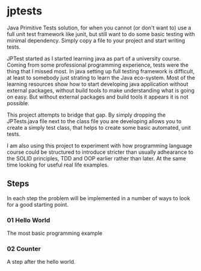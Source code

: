 # jptests
Java Primitive Tests solution, for when you cannot (or don't want to) use a full unit test framework like junit, but still want to do some basic testing with minimal dependency. Simply copy a file to your project and start writing tests. 

JPTest started as I started learning java as part of a university course. Coming from some professional programming experience, tests were the thing that I missed most. 
In java setting up full testing framework is difficult, at least to somebody just strating to learn the Java eco-system. Most of the learning resources show how to start 
developing java application without external packages, without build tools to make understanding what is going on easy. But without external packages and build tools 
it appears it is not possible. 

This project attempts to bridge that gap. By simply dropping the JPTests.java file next to the class file you are developing allows you to create a simply test class, that helps to create some basic automated, unit tests. 

I am also using this project to experiment with how programming language course could be structured to introduce stricter than usually adhearance to the SOLID principles, TDD and OOP earlier rather than later. At the same time looking for useful real life examples. 

## Steps

In each step the problem will be implemented in a number of ways to look for a good starting point. 

### 01 Hello World
The most basic programming example

### 02 Counter
A step after the hello world. 